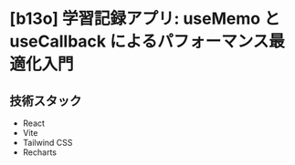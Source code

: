# [b13o] 学習記録アプリ: useMemo と useCallback によるパフォーマンス最適化入門

## 技術スタック
- React
- Vite
- Tailwind CSS
- Recharts